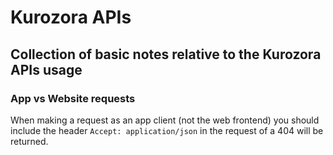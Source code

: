 # Kurozora APIs
## Collection of basic notes relative to the Kurozora APIs usage

### App vs Website requests
When making a request as an app client (not the web frontend) you should include the header `Accept: application/json` in the request of a 404 will be returned.